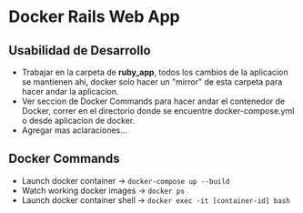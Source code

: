 # Docker Rails Web App

## Usabilidad de Desarrollo
 - Trabajar en la carpeta de **ruby_app**, todos los cambios de la aplicacion se mantienen ahi, docker solo hacer un "mirror" de esta carpeta para hacer andar la aplicacion.
 - Ver seccion de Docker Commands para hacer andar el contenedor de Docker, correr en el directorio donde se encuentre docker-compose.yml o desde aplicacion de docker.
 - Agregar mas aclaraciones...

## Docker Commands
 - Launch docker container  -> `docker-compose up --build`
 - Watch working docker images -> `docker ps`
 - Launch docker container shell -> `docker exec -it [container-id] bash`